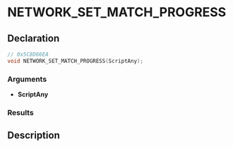 # NETWORK_SET_MATCH_PROGRESS

## Declaration
```cpp
// 0x5C8D66EA
void NETWORK_SET_MATCH_PROGRESS(ScriptAny);
```

### Arguments
- **ScriptAny**

### Results

## Description
